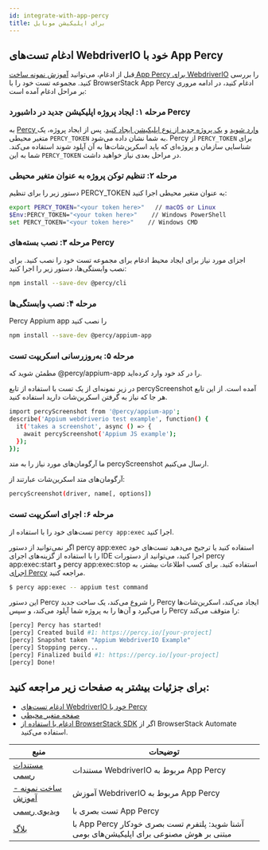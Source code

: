 ```yaml
---
id: integrate-with-app-percy
title: برای اپلیکیشن موبایل
---
```


## ادغام تست‌های WebdriverIO خود با App Percy

قبل از ادغام، می‌توانید [آموزش نمونه ساخت App Percy برای WebdriverIO](https://www.browserstack.com/docs/app-percy/sample-build/webdriverio-javascript/?utm_source=webdriverio&utm_medium=partnered&utm_campaign=documentation) را بررسی کنید.
مجموعه تست خود را با BrowserStack App Percy ادغام کنید، در ادامه مروری بر مراحل ادغام آمده است:

### مرحله ۱: ایجاد پروژه اپلیکیشن جدید در داشبورد Percy

به [Percy وارد شوید](https://percy.io/signup/?utm_source=webdriverio&utm_medium=partnered&utm_campaign=documentation) و [یک پروژه جدید از نوع اپلیکیشن ایجاد کنید](https://www.browserstack.com/docs/app-percy/get-started/create-project/?utm_source=webdriverio&utm_medium=partnered&utm_campaign=documentation). پس از ایجاد پروژه، یک متغیر محیطی `PERCY_TOKEN` به شما نشان داده می‌شود. Percy از `PERCY_TOKEN` برای شناسایی سازمان و پروژه‌ای که باید اسکرین‌شات‌ها به آن آپلود شوند استفاده می‌کند. شما به این `PERCY_TOKEN` در مراحل بعدی نیاز خواهید داشت.

### مرحله ۲: تنظیم توکن پروژه به عنوان متغیر محیطی

دستور زیر را برای تنظیم PERCY_TOKEN به عنوان متغیر محیطی اجرا کنید:

```sh
export PERCY_TOKEN="<your token here>"   // macOS or Linux
$Env:PERCY_TOKEN="<your token here>"    // Windows PowerShell
set PERCY_TOKEN="<your token here>"    // Windows CMD
```

### مرحله ۳: نصب بسته‌های Percy

اجزای مورد نیاز برای ایجاد محیط ادغام برای مجموعه تست خود را نصب کنید.
برای نصب وابستگی‌ها، دستور زیر را اجرا کنید:

```sh
npm install --save-dev @percy/cli
```

### مرحله ۴: نصب وابستگی‌ها

Percy Appium app را نصب کنید

```sh
npm install --save-dev @percy/appium-app
```

### مرحله ۵: به‌روزرسانی اسکریپت تست
مطمئن شوید که @percy/appium-app را در کد خود وارد کرده‌اید.

در زیر نمونه‌ای از یک تست با استفاده از تابع percyScreenshot آمده است. از این تابع هر جا که نیاز به گرفتن اسکرین‌شات دارید استفاده کنید.

```sh
import percyScreenshot from '@percy/appium-app';
describe('Appium webdriverio test example', function() {
  it('takes a screenshot', async () => {
    await percyScreenshot('Appium JS example');
  });
});
```
ما آرگومان‌های مورد نیاز را به متد percyScreenshot ارسال می‌کنیم.

آرگومان‌های متد اسکرین‌شات عبارتند از:

```sh
percyScreenshot(driver, name[, options])
```
### مرحله ۶: اجرای اسکریپت تست

تست‌های خود را با استفاده از `percy app:exec` اجرا کنید.

اگر نمی‌توانید از دستور percy app:exec استفاده کنید یا ترجیح می‌دهید تست‌های خود را با استفاده از گزینه‌های اجرای IDE اجرا کنید، می‌توانید از دستورات percy app:exec:start و percy app:exec:stop استفاده کنید. برای کسب اطلاعات بیشتر، به [اجرای Percy](https://www.browserstack.com/docs/app-percy/references/commands/?utm_source=webdriverio&utm_medium=partnered&utm_campaign=documentation) مراجعه کنید.

```sh
$ percy app:exec -- appium test command
```
این دستور Percy را شروع می‌کند، یک ساخت جدید Percy ایجاد می‌کند، اسکرین‌شات‌ها را می‌گیرد و آن‌ها را به پروژه شما آپلود می‌کند، و سپس Percy را متوقف می‌کند:


```sh
[percy] Percy has started!
[percy] Created build #1: https://percy.io/[your-project]
[percy] Snapshot taken "Appium WebdriverIO Example"
[percy] Stopping percy...
[percy] Finalized build #1: https://percy.io/[your-project]
[percy] Done!
```

## برای جزئیات بیشتر به صفحات زیر مراجعه کنید:
- [ادغام تست‌های WebdriverIO خود با Percy](https://www.browserstack.com/docs/app-percy/integrate/webdriverio-javascript/?utm_source=webdriverio&utm_medium=partnered&utm_campaign=documentation)
- [صفحه متغیر محیطی](https://www.browserstack.com/docs/app-percy/get-started/set-env-var/?utm_source=webdriverio&utm_medium=partnered&utm_campaign=documentation)
- [ادغام با استفاده از BrowserStack SDK](https://www.browserstack.com/docs/app-percy/integrate-bstack-sdk/webdriverio/?utm_source=webdriverio&utm_medium=partnered&utm_campaign=documentation) اگر از BrowserStack Automate استفاده می‌کنید.


| منبع                                                                                                                                                            | توضیحات                       |
|---------------------------------------------------------------------------------------------------------------------------------------------------------------------|-----------------------------------|
| [مستندات رسمی](https://www.browserstack.com/docs/app-percy/integrate/webdriverio-javascript/?utm_source=webdriverio&utm_medium=partnered&utm_campaign=documentation)             | مستندات WebdriverIO مربوط به App Percy |
| [ساخت نمونه - آموزش](https://www.browserstack.com/docs/app-percy/sample-build/webdriverio-javascript/?utm_source=webdriverio&utm_medium=partnered&utm_campaign=documentation) | آموزش WebdriverIO مربوط به App Percy      |
| [ویدیوی رسمی](https://youtu.be/a4I_RGFdwvc/?utm_source=webdriverio&utm_medium=partnered&utm_campaign=documentation)                                              | تست بصری با App Percy         |
| [بلاگ](https://www.browserstack.com/blog/product-launch-app-percy/?utm_source=webdriverio&utm_medium=partnered&utm_campaign=documentation)                    | با App Percy آشنا شوید: پلتفرم تست بصری خودکار مبتنی بر هوش مصنوعی برای اپلیکیشن‌های بومی    |